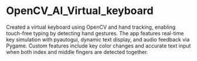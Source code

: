 # OpenCV_AI_Virtual_keyboard
Created a virtual keyboard using OpenCV and hand tracking, enabling touch-free typing by detecting hand gestures. The app features real-time key simulation with pyautogui, 
dynamic text display, and audio feedback via Pygame. Custom features include key color changes and accurate text input when both index and middle fingers are detected together.
